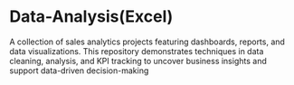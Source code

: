 # Data-Analysis(Excel)
A collection of sales analytics projects featuring dashboards, reports, and data visualizations. This repository demonstrates techniques in data cleaning, analysis, and KPI tracking to uncover business insights and support data-driven decision-making
